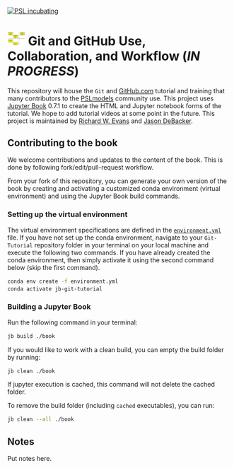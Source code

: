 [![PSL incubating](https://img.shields.io/badge/PSL-incubating-ff69b4.svg)](https://www.PSLmodels.org)

# <img src="https://raw.githubusercontent.com/PSLmodels/Git-Tutorial/master/jb_git_tutorial/_static/logo/jb_git_tutorial_logo.png" width=40 /> Git and GitHub Use, Collaboration, and Workflow (*IN PROGRESS*)
This repository will house the `Git` and [GitHub.com](https://github.com/) tutorial and training that many contributors to the [PSLmodels](https://github.com/PSLmodels) community use. This project uses [Jupyter Book](https://jupyterbook.org/intro.html) 0.7.1 to create the HTML and Jupyter notebook forms of the tutorial. We hope to add tutorial videos at some point in the future. This project is maintained by [Richard W. Evans](https://sites.google.com/site/rickecon/) and [Jason DeBacker](https://www.jasondebacker.com/).


## Contributing to the book

We welcome contributions and updates to the content of the book. This is done by following fork/edit/pull-request workflow.

From your fork of this repository, you can generate your own version of the book by creating and activating a customized conda environment (virtual environment) and using the Jupyter Book build commands.


### Setting up the virtual environment

The virtual environment specifications are defined in the [`environment.yml`]() file. If you have not set up the conda environment, navigate to your `Git-Tutorial` repository folder in your terminal on your local machine and execute the following two commands. If you have already created the conda environment, then simply activate it using the second command below (skip the first command).

```bash
conda env create -f environment.yml
conda activate jb-git-tutorial
```


### Building a Jupyter Book

Run the following command in your terminal:

```bash
jb build ./book
```

If you would like to work with a clean build, you can empty the build folder by running:

```bash
jb clean ./book
```

If jupyter execution is cached, this command will not delete the cached folder.

To remove the build folder (including `cached` executables), you can run:

```bash
jb clean --all ./book
```

## Notes

Put notes here.
